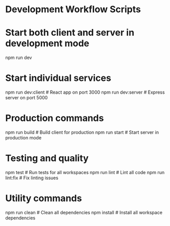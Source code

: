 # Development Workflow Scripts

# Start both client and server in development mode
npm run dev

# Start individual services
npm run dev:client    # React app on port 3000
npm run dev:server     # Express server on port 5000

# Production commands
npm run build          # Build client for production
npm run start         # Start server in production mode

# Testing and quality
npm test              # Run tests for all workspaces
npm run lint          # Lint all code
npm run lint:fix      # Fix linting issues

# Utility commands
npm run clean         # Clean all dependencies
npm install           # Install all workspace dependencies